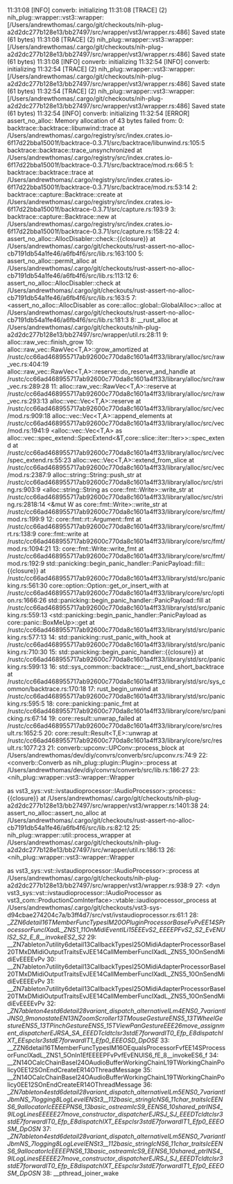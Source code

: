 
11:31:08 [INFO] converb: initializing
11:31:08 [TRACE] (2) nih_plug::wrapper::vst3::wrapper: [/Users/andrewthomas/.cargo/git/checkouts/nih-plug-a2d2dc277b128e13/bb27497/src/wrapper/vst3/wrapper.rs:486] Saved state (61 bytes)
11:31:08 [TRACE] (2) nih_plug::wrapper::vst3::wrapper: [/Users/andrewthomas/.cargo/git/checkouts/nih-plug-a2d2dc277b128e13/bb27497/src/wrapper/vst3/wrapper.rs:486] Saved state (61 bytes)
11:31:08 [INFO] converb: initializing
11:32:54 [INFO] converb: initializing
11:32:54 [TRACE] (2) nih_plug::wrapper::vst3::wrapper: [/Users/andrewthomas/.cargo/git/checkouts/nih-plug-a2d2dc277b128e13/bb27497/src/wrapper/vst3/wrapper.rs:486] Saved state (61 bytes)
11:32:54 [TRACE] (2) nih_plug::wrapper::vst3::wrapper: [/Users/andrewthomas/.cargo/git/checkouts/nih-plug-a2d2dc277b128e13/bb27497/src/wrapper/vst3/wrapper.rs:486] Saved state (61 bytes)
11:32:54 [INFO] converb: initializing
11:32:54 [ERROR] assert_no_alloc: Memory allocation of 43 bytes failed from:
   0: backtrace::backtrace::libunwind::trace
             at /Users/andrewthomas/.cargo/registry/src/index.crates.io-6f17d22bba15001f/backtrace-0.3.71/src/backtrace/libunwind.rs:105:5
      backtrace::backtrace::trace_unsynchronized
             at /Users/andrewthomas/.cargo/registry/src/index.crates.io-6f17d22bba15001f/backtrace-0.3.71/src/backtrace/mod.rs:66:5
   1: backtrace::backtrace::trace
             at /Users/andrewthomas/.cargo/registry/src/index.crates.io-6f17d22bba15001f/backtrace-0.3.71/src/backtrace/mod.rs:53:14
   2: backtrace::capture::Backtrace::create
             at /Users/andrewthomas/.cargo/registry/src/index.crates.io-6f17d22bba15001f/backtrace-0.3.71/src/capture.rs:193:9
   3: backtrace::capture::Backtrace::new
             at /Users/andrewthomas/.cargo/registry/src/index.crates.io-6f17d22bba15001f/backtrace-0.3.71/src/capture.rs:158:22
   4: assert_no_alloc::AllocDisabler::check::{{closure}}
             at /Users/andrewthomas/.cargo/git/checkouts/rust-assert-no-alloc-cb7191db54a1fe46/a6fb4f6/src/lib.rs:163:100
   5: assert_no_alloc::permit_alloc
             at /Users/andrewthomas/.cargo/git/checkouts/rust-assert-no-alloc-cb7191db54a1fe46/a6fb4f6/src/lib.rs:113:12
   6: assert_no_alloc::AllocDisabler::check
             at /Users/andrewthomas/.cargo/git/checkouts/rust-assert-no-alloc-cb7191db54a1fe46/a6fb4f6/src/lib.rs:163:5
   7: <assert_no_alloc::AllocDisabler as core::alloc::global::GlobalAlloc>::alloc
             at /Users/andrewthomas/.cargo/git/checkouts/rust-assert-no-alloc-cb7191db54a1fe46/a6fb4f6/src/lib.rs:181:3
   8: __rust_alloc
             at /Users/andrewthomas/.cargo/git/checkouts/nih-plug-a2d2dc277b128e13/bb27497/src/wrapper/util.rs:28:11
   9: alloc::raw_vec::finish_grow
  10: alloc::raw_vec::RawVec<T,A>::grow_amortized
             at /rustc/cc66ad468955717ab92600c770da8c1601a4ff33/library/alloc/src/raw_vec.rs:404:19
      alloc::raw_vec::RawVec<T,A>::reserve::do_reserve_and_handle
             at /rustc/cc66ad468955717ab92600c770da8c1601a4ff33/library/alloc/src/raw_vec.rs:289:28
  11: alloc::raw_vec::RawVec<T,A>::reserve
             at /rustc/cc66ad468955717ab92600c770da8c1601a4ff33/library/alloc/src/raw_vec.rs:293:13
      alloc::vec::Vec<T,A>::reserve
             at /rustc/cc66ad468955717ab92600c770da8c1601a4ff33/library/alloc/src/vec/mod.rs:909:18
      alloc::vec::Vec<T,A>::append_elements
             at /rustc/cc66ad468955717ab92600c770da8c1601a4ff33/library/alloc/src/vec/mod.rs:1941:9
      <alloc::vec::Vec<T,A> as alloc::vec::spec_extend::SpecExtend<&T,core::slice::iter::Iter<T>>>::spec_extend
             at /rustc/cc66ad468955717ab92600c770da8c1601a4ff33/library/alloc/src/vec/spec_extend.rs:55:23
      alloc::vec::Vec<T,A>::extend_from_slice
             at /rustc/cc66ad468955717ab92600c770da8c1601a4ff33/library/alloc/src/vec/mod.rs:2387:9
      alloc::string::String::push_str
             at /rustc/cc66ad468955717ab92600c770da8c1601a4ff33/library/alloc/src/string.rs:903:9
      <alloc::string::String as core::fmt::Write>::write_str
             at /rustc/cc66ad468955717ab92600c770da8c1601a4ff33/library/alloc/src/string.rs:2818:14
      <&mut W as core::fmt::Write>::write_str
             at /rustc/cc66ad468955717ab92600c770da8c1601a4ff33/library/core/src/fmt/mod.rs:199:9
  12: core::fmt::rt::Argument::fmt
             at /rustc/cc66ad468955717ab92600c770da8c1601a4ff33/library/core/src/fmt/rt.rs:138:9
      core::fmt::write
             at /rustc/cc66ad468955717ab92600c770da8c1601a4ff33/library/core/src/fmt/mod.rs:1094:21
  13: core::fmt::Write::write_fmt
             at /rustc/cc66ad468955717ab92600c770da8c1601a4ff33/library/core/src/fmt/mod.rs:192:9
      std::panicking::begin_panic_handler::PanicPayload::fill::{{closure}}
             at /rustc/cc66ad468955717ab92600c770da8c1601a4ff33/library/std/src/panicking.rs:561:30
      core::option::Option<T>::get_or_insert_with
             at /rustc/cc66ad468955717ab92600c770da8c1601a4ff33/library/core/src/option.rs:1666:26
      std::panicking::begin_panic_handler::PanicPayload::fill
             at /rustc/cc66ad468955717ab92600c770da8c1601a4ff33/library/std/src/panicking.rs:559:13
      <std::panicking::begin_panic_handler::PanicPayload as core::panic::BoxMeUp>::get
             at /rustc/cc66ad468955717ab92600c770da8c1601a4ff33/library/std/src/panicking.rs:577:13
  14: std::panicking::rust_panic_with_hook
             at /rustc/cc66ad468955717ab92600c770da8c1601a4ff33/library/std/src/panicking.rs:710:30
  15: std::panicking::begin_panic_handler::{{closure}}
             at /rustc/cc66ad468955717ab92600c770da8c1601a4ff33/library/std/src/panicking.rs:599:13
  16: std::sys_common::backtrace::__rust_end_short_backtrace
             at /rustc/cc66ad468955717ab92600c770da8c1601a4ff33/library/std/src/sys_common/backtrace.rs:170:18
  17: rust_begin_unwind
             at /rustc/cc66ad468955717ab92600c770da8c1601a4ff33/library/std/src/panicking.rs:595:5
  18: core::panicking::panic_fmt
             at /rustc/cc66ad468955717ab92600c770da8c1601a4ff33/library/core/src/panicking.rs:67:14
  19: core::result::unwrap_failed
             at /rustc/cc66ad468955717ab92600c770da8c1601a4ff33/library/core/src/result.rs:1652:5
  20: core::result::Result<T,E>::unwrap
             at /rustc/cc66ad468955717ab92600c770da8c1601a4ff33/library/core/src/result.rs:1077:23
  21: converb::upconv::UPConv<T>::process_block
             at /Users/andrewthomas/dev/diy/convrs/converb/src/upconv.rs:74:9
  22: <converb::Converb as nih_plug::plugin::Plugin>::process
             at /Users/andrewthomas/dev/diy/convrs/converb/src/lib.rs:186:27
  23: <nih_plug::wrapper::vst3::wrapper::Wrapper<P> as vst3_sys::vst::ivstaudioprocessor::IAudioProcessor>::process::{{closure}}
             at /Users/andrewthomas/.cargo/git/checkouts/nih-plug-a2d2dc277b128e13/bb27497/src/wrapper/vst3/wrapper.rs:1401:38
  24: assert_no_alloc::assert_no_alloc
             at /Users/andrewthomas/.cargo/git/checkouts/rust-assert-no-alloc-cb7191db54a1fe46/a6fb4f6/src/lib.rs:82:12
  25: nih_plug::wrapper::util::process_wrapper
             at /Users/andrewthomas/.cargo/git/checkouts/nih-plug-a2d2dc277b128e13/bb27497/src/wrapper/util.rs:186:13
  26: <nih_plug::wrapper::vst3::wrapper::Wrapper<P> as vst3_sys::vst::ivstaudioprocessor::IAudioProcessor>::process
             at /Users/andrewthomas/.cargo/git/checkouts/nih-plug-a2d2dc277b128e13/bb27497/src/wrapper/vst3/wrapper.rs:938:9
  27: <dyn vst3_sys::vst::ivstaudioprocessor::IAudioProcessor as vst3_com::ProductionComInterface<C>>::vtable::iaudioprocessor_process
             at /Users/andrewthomas/.cargo/git/checkouts/vst3-sys-d94cbae274204c7a/b3ff4d7/src/vst/ivstaudioprocessor.rs:61:1
  28: __ZZN6detail16TMemberFuncTypesIM20OPluginProcessorBaseFvPvEE14SProcessorFuncIXadL_ZNS1_11OnMidiEventILi15EEEvS2_EEEEPFvS2_S2_EvENUlS2_S2_E_8__invokeES2_S2_
  29: __ZN7ableton7utility6detail13CallbackTypesI25OMidiAdapterProcessorBaseI20TMxDMidiOutputTraitsEvJEE14CallMemberFuncIXadL_ZNS5_10OnSendMidiEvEEEEvPv
  30: __ZN7ableton7utility6detail13CallbackTypesI25OMidiAdapterProcessorBaseI20TMxDMidiOutputTraitsEvJEE14CallMemberFuncIXadL_ZNS5_10OnSendMidiEvEEEEvPv
  31: __ZN7ableton7utility6detail13CallbackTypesI25OMidiAdapterProcessorBaseI20TMxDMidiOutputTraitsEvJEE14CallMemberFuncIXadL_ZNS5_10OnSendMidiEvEEEEvPv
  32: __ZN7ableton4estd6detail28variant_dispatch_alternativeILm4ENS0_7variantIJNS0_9monostateEN13NZoomScroller13TMouseGestureENS5_13TWheelGestureENS5_13TPinchGestureENS5_15TViewPanGestureEEE26move_assignment_dispatcherEJRSA_SA_EEEDTcldtclsr3stdE7forwardIT0_Efp_E8dispatchIXT_EEspclsr3stdE7forwardIT1_Efp0_EEEOSD_DpOSE_
  33: __ZZN6detail16TMemberFuncTypesIM16OEqualsProcessorFvfEE14SProcessorFuncIXadL_ZNS1_5OnIn1EfEEEEPFvPvfEvENUlS6_fE_8__invokeES6_f
  34: __ZN14OCalcChainBaseI24OAudioBufferWorkingChainL19TWorkingChainPolicy0EE12SOnEndCreateER14OThreadMessage
  35: __ZN14OCalcChainBaseI24OAudioBufferWorkingChainL19TWorkingChainPolicy0EE12SOnEndCreateER14OThreadMessage
  36: __ZN7ableton4estd6detail28variant_dispatch_alternativeILm5ENS0_7variantIJbmNS_7logging8LogLevelENSt3__112basic_stringIcNS6_11char_traitsIcEENS6_9allocatorIcEEEEPNS6_13basic_ostreamIcS9_EENS6_10shared_ptrINS4_9ILogLinesEEEEE27move_constructor_dispatcherEJRSJ_SJ_EEEDTcldtclsr3stdE7forwardIT0_Efp_E8dispatchIXT_EEspclsr3stdE7forwardIT1_Efp0_EEEOSM_DpOSN_
  37: __ZN7ableton4estd6detail28variant_dispatch_alternativeILm5ENS0_7variantIJbmNS_7logging8LogLevelENSt3__112basic_stringIcNS6_11char_traitsIcEENS6_9allocatorIcEEEEPNS6_13basic_ostreamIcS9_EENS6_10shared_ptrINS4_9ILogLinesEEEEE27move_constructor_dispatcherEJRSJ_SJ_EEEDTcldtclsr3stdE7forwardIT0_Efp_E8dispatchIXT_EEspclsr3stdE7forwardIT1_Efp0_EEEOSM_DpOSN_
  38: __pthread_joiner_wake


